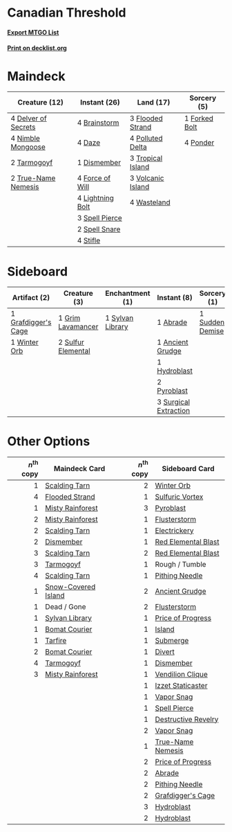 # Canadian Threshold

#### [Export MTGO List](../collection/Canadian%20Threshold/Canadian%20Threshold.txt)
#### [Print on decklist.org](http://decklist.org/?deckmain=4%09Brainstorm%0A4%09Daze%0A4%09Delver%20of%20Secrets%0A1%09Dismember%0A3%09Flooded%20Strand%0A4%09Force%20of%20Will%0A1%09Forked%20Bolt%0A4%09Lightning%20Bolt%0A4%09Nimble%20Mongoose%0A4%09Polluted%20Delta%0A4%09Ponder%0A3%09Spell%20Pierce%0A2%09Spell%20Snare%0A4%09Stifle%0A2%09Tarmogoyf%0A3%09Tropical%20Island%0A2%09True-Name%20Nemesis%0A3%09Volcanic%20Island%0A4%09Wasteland&deckside=1%09Abrade%0A1%09Ancient%20Grudge%0A1%09Grafdigger's%20Cage%0A1%09Grim%20Lavamancer%0A1%09Hydroblast%0A2%09Pyroblast%0A1%09Sudden%20Demise%0A2%09Sulfur%20Elemental%0A3%09Surgical%20Extraction%0A1%09Sylvan%20Library%0A1%09Winter%20Orb)
# Maindeck

|                                        Creature (12)                                         |                                       Instant (26)                                        |                                         Land (17)                                          |                                      Sorcery (5)                                       |
|----------------------------------------------------------------------------------------------|-------------------------------------------------------------------------------------------|--------------------------------------------------------------------------------------------|----------------------------------------------------------------------------------------|
|4 [Delver of Secrets](http://gatherer.wizards.com/Pages/Card/Details.aspx?multiverseid=439326)|4 [Brainstorm](http://gatherer.wizards.com/Pages/Card/Details.aspx?multiverseid=382871)    |3 [Flooded Strand](http://gatherer.wizards.com/Pages/Card/Details.aspx?multiverseid=405098) |1 [Forked Bolt](http://gatherer.wizards.com/Pages/Card/Details.aspx?multiverseid=401702)|
|4 [Nimble Mongoose](http://gatherer.wizards.com/Pages/Card/Details.aspx?multiverseid=413721)  |4 [Daze](http://gatherer.wizards.com/Pages/Card/Details.aspx?multiverseid=413586)          |4 [Polluted Delta](http://gatherer.wizards.com/Pages/Card/Details.aspx?multiverseid=405104) |4 [Ponder](http://gatherer.wizards.com/Pages/Card/Details.aspx?multiverseid=451051)     |
|2 [Tarmogoyf](http://gatherer.wizards.com/Pages/Card/Details.aspx?multiverseid=370404)        |1 [Dismember](http://gatherer.wizards.com/Pages/Card/Details.aspx?multiverseid=397830)     |3 [Tropical Island](http://gatherer.wizards.com/Pages/Card/Details.aspx?multiverseid=383138)|                                                                                        |
|2 [True-Name Nemesis](http://gatherer.wizards.com/Pages/Card/Details.aspx?multiverseid=376562)|4 [Force of Will](http://gatherer.wizards.com/Pages/Card/Details.aspx?multiverseid=382943) |3 [Volcanic Island](http://gatherer.wizards.com/Pages/Card/Details.aspx?multiverseid=383147)|                                                                                        |
|                                                                                              |4 [Lightning Bolt](http://gatherer.wizards.com/Pages/Card/Details.aspx?multiverseid=234704)|4 [Wasteland](http://gatherer.wizards.com/Pages/Card/Details.aspx?multiverseid=413790)      |                                                                                        |
|                                                                                              |3 [Spell Pierce](http://gatherer.wizards.com/Pages/Card/Details.aspx?multiverseid=425876)  |                                                                                            |                                                                                        |
|                                                                                              |2 [Spell Snare](http://gatherer.wizards.com/Pages/Card/Details.aspx?multiverseid=370447)   |                                                                                            |                                                                                        |
|                                                                                              |4 [Stifle](http://gatherer.wizards.com/Pages/Card/Details.aspx?multiverseid=429877)        |                                                                                            |                                                                                        |


# Sideboard

|                                         Artifact (2)                                         |                                        Creature (3)                                         |                                      Enchantment (1)                                      |                                          Instant (8)                                           |                                       Sorcery (1)                                        |
|----------------------------------------------------------------------------------------------|---------------------------------------------------------------------------------------------|-------------------------------------------------------------------------------------------|------------------------------------------------------------------------------------------------|------------------------------------------------------------------------------------------|
|1 [Grafdigger's Cage](http://gatherer.wizards.com/Pages/Card/Details.aspx?multiverseid=426046)|1 [Grim Lavamancer](http://gatherer.wizards.com/Pages/Card/Details.aspx?multiverseid=234706) |1 [Sylvan Library](http://gatherer.wizards.com/Pages/Card/Details.aspx?multiverseid=383120)|1 [Abrade](http://gatherer.wizards.com/Pages/Card/Details.aspx?multiverseid=430772)             |1 [Sudden Demise](http://gatherer.wizards.com/Pages/Card/Details.aspx?multiverseid=376528)|
|1 [Winter Orb](http://gatherer.wizards.com/Pages/Card/Details.aspx?multiverseid=159277)       |2 [Sulfur Elemental](http://gatherer.wizards.com/Pages/Card/Details.aspx?multiverseid=122416)|                                                                                           |1 [Ancient Grudge](http://gatherer.wizards.com/Pages/Card/Details.aspx?multiverseid=425913)     |                                                                                          |
|                                                                                              |                                                                                             |                                                                                           |1 [Hydroblast](http://gatherer.wizards.com/Pages/Card/Details.aspx?multiverseid=159231)         |                                                                                          |
|                                                                                              |                                                                                             |                                                                                           |2 [Pyroblast](http://gatherer.wizards.com/Pages/Card/Details.aspx?multiverseid=159243)          |                                                                                          |
|                                                                                              |                                                                                             |                                                                                           |3 [Surgical Extraction](http://gatherer.wizards.com/Pages/Card/Details.aspx?multiverseid=397706)|                                                                                          |


# Other Options

|*n*<sup>th</sup> copy|                                        Maindeck Card                                         |*n*<sup>th</sup> copy|                                        Sideboard Card                                        |
|--------------------:|----------------------------------------------------------------------------------------------|--------------------:|----------------------------------------------------------------------------------------------|
|                    1|[Scalding Tarn](http://gatherer.wizards.com/Pages/Card/Details.aspx?multiverseid=426069)      |                    2|[Winter Orb](http://gatherer.wizards.com/Pages/Card/Details.aspx?multiverseid=159277)         |
|                    4|[Flooded Strand](http://gatherer.wizards.com/Pages/Card/Details.aspx?multiverseid=405098)     |                    1|[Sulfuric Vortex](http://gatherer.wizards.com/Pages/Card/Details.aspx?multiverseid=383117)    |
|                    1|[Misty Rainforest](http://gatherer.wizards.com/Pages/Card/Details.aspx?multiverseid=426065)   |                    3|[Pyroblast](http://gatherer.wizards.com/Pages/Card/Details.aspx?multiverseid=159243)          |
|                    2|[Misty Rainforest](http://gatherer.wizards.com/Pages/Card/Details.aspx?multiverseid=426065)   |                    1|[Flusterstorm](http://gatherer.wizards.com/Pages/Card/Details.aspx?multiverseid=382942)       |
|                    2|[Scalding Tarn](http://gatherer.wizards.com/Pages/Card/Details.aspx?multiverseid=426069)      |                    1|[Electrickery](http://gatherer.wizards.com/Pages/Card/Details.aspx?multiverseid=253545)       |
|                    2|[Dismember](http://gatherer.wizards.com/Pages/Card/Details.aspx?multiverseid=397830)          |                    1|[Red Elemental Blast](http://gatherer.wizards.com/Pages/Card/Details.aspx?multiverseid=202447)|
|                    3|[Scalding Tarn](http://gatherer.wizards.com/Pages/Card/Details.aspx?multiverseid=426069)      |                    2|[Red Elemental Blast](http://gatherer.wizards.com/Pages/Card/Details.aspx?multiverseid=202447)|
|                    3|[Tarmogoyf](http://gatherer.wizards.com/Pages/Card/Details.aspx?multiverseid=370404)          |                    1|Rough / Tumble                                                                                |
|                    4|[Scalding Tarn](http://gatherer.wizards.com/Pages/Card/Details.aspx?multiverseid=426069)      |                    1|[Pithing Needle](http://gatherer.wizards.com/Pages/Card/Details.aspx?multiverseid=425815)     |
|                    1|[Snow-Covered Island](http://gatherer.wizards.com/Pages/Card/Details.aspx?multiverseid=184813)|                    2|[Ancient Grudge](http://gatherer.wizards.com/Pages/Card/Details.aspx?multiverseid=425913)     |
|                    1|Dead / Gone                                                                                   |                    2|[Flusterstorm](http://gatherer.wizards.com/Pages/Card/Details.aspx?multiverseid=382942)       |
|                    1|[Sylvan Library](http://gatherer.wizards.com/Pages/Card/Details.aspx?multiverseid=383120)     |                    1|[Price of Progress](http://gatherer.wizards.com/Pages/Card/Details.aspx?multiverseid=234714)  |
|                    1|[Bomat Courier](http://gatherer.wizards.com/Pages/Card/Details.aspx?multiverseid=417772)      |                    1|[Island](http://gatherer.wizards.com/Pages/Card/Details.aspx?multiverseid=439602)             |
|                    1|[Tarfire](http://gatherer.wizards.com/Pages/Card/Details.aspx?multiverseid=157921)            |                    1|[Submerge](http://gatherer.wizards.com/Pages/Card/Details.aspx?multiverseid=21296)            |
|                    2|[Bomat Courier](http://gatherer.wizards.com/Pages/Card/Details.aspx?multiverseid=417772)      |                    1|[Divert](http://gatherer.wizards.com/Pages/Card/Details.aspx?multiverseid=429872)             |
|                    4|[Tarmogoyf](http://gatherer.wizards.com/Pages/Card/Details.aspx?multiverseid=370404)          |                    1|[Dismember](http://gatherer.wizards.com/Pages/Card/Details.aspx?multiverseid=397830)          |
|                    3|[Misty Rainforest](http://gatherer.wizards.com/Pages/Card/Details.aspx?multiverseid=426065)   |                    1|[Vendilion Clique](http://gatherer.wizards.com/Pages/Card/Details.aspx?multiverseid=370390)   |
|                     |                                                                                              |                    1|[Izzet Staticaster](http://gatherer.wizards.com/Pages/Card/Details.aspx?multiverseid=253638)  |
|                     |                                                                                              |                    1|[Vapor Snag](http://gatherer.wizards.com/Pages/Card/Details.aspx?multiverseid=397738)         |
|                     |                                                                                              |                    1|[Spell Pierce](http://gatherer.wizards.com/Pages/Card/Details.aspx?multiverseid=425876)       |
|                     |                                                                                              |                    1|[Destructive Revelry](http://gatherer.wizards.com/Pages/Card/Details.aspx?multiverseid=373351)|
|                     |                                                                                              |                    2|[Vapor Snag](http://gatherer.wizards.com/Pages/Card/Details.aspx?multiverseid=397738)         |
|                     |                                                                                              |                    1|[True-Name Nemesis](http://gatherer.wizards.com/Pages/Card/Details.aspx?multiverseid=376562)  |
|                     |                                                                                              |                    2|[Price of Progress](http://gatherer.wizards.com/Pages/Card/Details.aspx?multiverseid=234714)  |
|                     |                                                                                              |                    2|[Abrade](http://gatherer.wizards.com/Pages/Card/Details.aspx?multiverseid=430772)             |
|                     |                                                                                              |                    2|[Pithing Needle](http://gatherer.wizards.com/Pages/Card/Details.aspx?multiverseid=425815)     |
|                     |                                                                                              |                    2|[Grafdigger's Cage](http://gatherer.wizards.com/Pages/Card/Details.aspx?multiverseid=426046)  |
|                     |                                                                                              |                    3|[Hydroblast](http://gatherer.wizards.com/Pages/Card/Details.aspx?multiverseid=159231)         |
|                     |                                                                                              |                    2|[Hydroblast](http://gatherer.wizards.com/Pages/Card/Details.aspx?multiverseid=159231)         |

